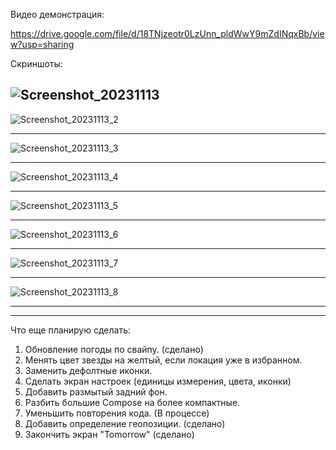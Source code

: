 Видео демонстрация:

https://drive.google.com/file/d/18TNjzeotr0LzUnn_pldWwY9mZdINqxBb/view?usp=sharing

Скриншоты:


![Screenshot_20231113](app/src/main/res/drawable/screenshot_20231113.png)
---------------

![Screenshot_20231113_2](app/src/main/res/drawable/screenshot_20231113_2.png)

------------

![Screenshot_20231113_3](app/src/main/res/drawable/screenshot_20231113_3.png)

------------

![Screenshot_20231113_4](app/src/main/res/drawable/screenshot_20231113_4.png)

------------

![Screenshot_20231113_5](app/src/main/res/drawable/screenshot_20231113_5.png)

------------

![Screenshot_20231113_6](app/src/main/res/drawable/screenshot_20231113_6.png)

-----------

![Screenshot_20231113_7](app/src/main/res/drawable/screenshot_20231113_7.png)

--------------

![Screenshot_20231113_8](app/src/main/res/drawable/screenshot_20231113_8.png)

------------------



-------------------


Что еще планирую сделать:
1. Обновление погоды по свайпу. (сделано)
2. Менять цвет звезды на желтый, если локация уже в избранном.
3. Заменить дефолтные иконки.
4. Сделать экран настроек (единицы измерения, цвета, иконки)
5. Добавить размытый задний фон.
6. Разбить большие Compose на более компактные.
7. Уменьшить повторения кода. (В процессе)
8. Добавить определение геопозиции. (сделано)
9. Закончить экран "Tomorrow" (сделано)


